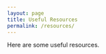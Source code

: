 ```yaml
---
layout: page
title: Useful Resources
permalink: /resources/
---
```


Here are some useful resources.
